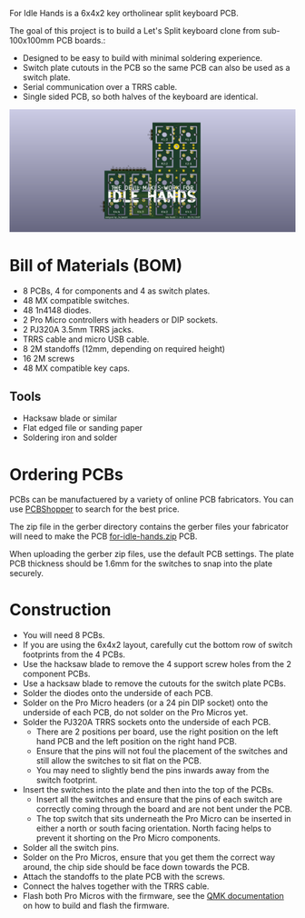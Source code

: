 For Idle Hands is a 6x4x2 key ortholinear split keyboard PCB.

The goal of this project is to build a Let's Split keyboard clone from sub-100x100mm PCB boards.:

* Designed to be easy to build with minimal soldering experience.
* Switch plate cutouts in the PCB so the same PCB can also be used as a switch plate.
* Serial communication over a TRRS cable.
* Single sided PCB, so both halves of the keyboard are identical.

![PCB render](pcb.png)

# Bill of Materials (BOM)

* 8 PCBs, 4 for components and 4 as switch plates.
* 48 MX compatible switches.
* 48 1n4148 diodes.
* 2 Pro Micro controllers with headers or DIP sockets.
* 2 PJ320A 3.5mm TRRS jacks.
* TRRS cable and micro USB cable.
* 8 2M standoffs (12mm, depending on required height)
* 16 2M screws
* 48 MX compatible key caps.

## Tools

* Hacksaw blade or similar
* Flat edged file or sanding paper
* Soldering iron and solder

# Ordering PCBs

PCBs can be manufactuered by a variety of online PCB fabricators. You can use [PCBShopper](https://pcbshopper.com/) to search for the best price.

The zip file in the gerber directory contains the gerber files your fabricator will need to make the PCB [for-idle-hands.zip](https://github.com/peej/for-split-keyboard/blob/master/gerber/for-idle-hands.zip) PCB.

When uploading the gerber zip files, use the default PCB settings. The plate PCB thickness should be 1.6mm for the switches to snap into the plate securely.

# Construction

* You will need 8 PCBs.
* If you are using the 6x4x2 layout, carefully cut the bottom row of switch footprints from the 4 PCBs.
* Use the hacksaw blade to remove the 4 support screw holes from the 2 component PCBs.
* Use a hacksaw blade to remove the cutouts for the switch plate PCBs.
* Solder the diodes onto the underside of each PCB.
* Solder on the Pro Micro headers (or a 24 pin DIP socket) onto the underside of each PCB, do not solder on the Pro Micros yet.
* Solder the PJ320A TRRS sockets onto the underside of each PCB.
  * There are 2 positions per board, use the right position on the left hand PCB and the left position on the right hand PCB.
  * Ensure that the pins will not foul the placement of the switches and still allow the switches to sit flat on the PCB.
  * You may need to slightly bend the pins inwards away from the switch footprint.
* Insert the switches into the plate and then into the top of the PCBs.
  * Insert all the switches and ensure that the pins of each switch are correctly coming through the board and are not bent under the PCB.
  * The top switch that sits underneath the Pro Micro can be inserted in either a north or south facing orientation. North facing helps to prevent it shorting on the Pro Micro components.
* Solder all the switch pins.
* Solder on the Pro Micros, ensure that you get them the correct way around, the chip side should be face down towards the PCB.
* Attach the standoffs to the plate PCB with the screws.
* Connect the halves together with the TRRS cable.
* Flash both Pro Micros with the firmware, see the [QMK documentation](http://qmk.fm/) on how to build and flash the firmware.
